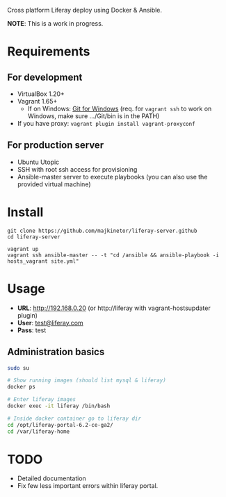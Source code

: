 Cross platform Liferay deploy using Docker & Ansible. 

**NOTE**: This is a work in progress.

Requirements
============

For development
---------------

- VirtualBox 1.20+
- Vagrant 1.65+
  - If on Windows: [Git for Windows](https://msysgit.github.io/) (req. for `vagrant ssh` to work on Windows, make sure .../Git/bin is in the PATH)
- If you have proxy: `vagrant plugin install vagrant-proxyconf`


For production server
---------------------

- Ubuntu Utopic
- SSH with root ssh access for provisioning
- Ansible-master server to execute playbooks (you can also use the provided virtual machine)

Install
=======

    git clone https://github.com/majkinetor/liferay-server.github
    cd liferay-server

    vagrant up
    vagrant ssh ansible-master -- -t "cd /ansible && ansible-playbook -i hosts_vagrant site.yml"

Usage
======

 - **URL**: http://192.168.0.20 (or http://liferay with vagrant-hostsupdater plugin)
 - **User**: test@liferay.com 
 - **Pass**: test

Administration basics
---------------------

```sh
sudo su

# Show running images (should list mysql & liferay)
docker ps 

# Enter liferay images
docker exec -it liferay /bin/bash

# Inside docker container go to liferay dir
cd /opt/liferay-portal-6.2-ce-ga2/
cd /var/liferay-home
```

TODO
====

- Detailed documentation
- Fix few less important errors within liferay portal.
